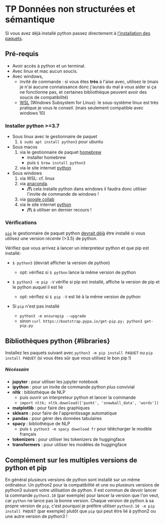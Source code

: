 # TP Données non structurées et sémantique

Si vous avez déjà installé python passez directement à [l'installation des paquets](#libraries).

## Pré-requis

- Avoir accès à python et un terminal.
- Avec linux et mac aucun soucis.
- Avec windows,
	- invité de commande : si vous êtes **très** à l'aise avec, utilisez le (mais je n'ai aucune connaissance donc j'aurais du mal à vous aider si ça ne fonctionne pas, et certaines bibliothèque peuvent avoir des soucis de compatibilité)
	- [WSL](https://docs.microsoft.com/en-us/windows/wsl/install-win10) (Windows Subsystem for Linux):  le sous-système linux est très pratique je vous le conseil. (mais seulement compatible avec windows 10)

### Installer python >=3.7

- Sous linux avec le gestionnaire de paquet
	1. `$ sudo apt install python3` pour ubuntu
- Sous macos
	1. via le gestionnaire de paquet [homebrew](https://brew.sh/)
		- installer homebrew
		- puis `$ brew install python3`
	2. via le site internet [python](https://www.python.org/downloads/)
- Sous windows
	1. via WSL: cf. linux
	2. via [anaconda](https://www.anaconda.com/products/individual).
		- **/!\\**  cela installe python dans windows il faudra donc utiliser l'invite de commande de windows !
	3. via [google collab](https://colab.research.google.com/notebooks/intro.ipynb)
	4. via le site internet [python](https://www.python.org/downloads/)
		- **/!\\** à utiliser en dernier recours !

### Vérifications

[`pip`](https://pip.pypa.io/en/stable/) le gestionnaire de paquet python [devrait déjà](https://pip.pypa.io/en/stable/installing/#do-i-need-to-install-pip) être installé si vous utilisez une version *récente* (>3.5) de python.

Vérifiez que vous arrivez à lancer un interpreteur python et que pip est installé:
- `$ python3` (devrait afficher la version de python)
	- opt: vérifiez si `$ python` lance la même version de python
- `$ python3 -m pip -V` vérifie si pip est installé, affiche la version de pip et le python auquel il est lié
	- opt: vérifiez si `$ pip -V` est lié à la même version de python

- Si `pip` n'est pas installé
	- `python3 -m ensurepip --upgrade`
	- sinon `curl https://bootstrap.pypa.io/get-pip.py; python3 get-pip.py`


## Bibliothèques python {#libraries}

Installez les paquets suivant avec `python3 -m pip install PAQUET` ou `pip install PAQUET` (si vous êtes sûr que vous utilisez le bon pip !)

##### Nécéssaire

- **jupyter** : pour utiliser les jupyter notebook
- **ipython** : pour un invite de commande python plus convivial
- **nltk** : bibliothèque de NLP
	- puis ouvrir un interpreteur python et lancer la commande
	- `import nltk; nltk.download(['punkt', 'snowball_data', 'words'])`
- **matplotlib** : pour faire des graphiques
- **sklearn** : pour faire de l'apprentissage automatique
- **pandas** : pour gérer des données tabulaires
- **spacy** : bibliothèque de NLP
	- puis `$ python3 -m spacy download fr` pour télécharger le modèle français
- **tokenizers** : pour utiliser les tokenizers de huggingface
- **transformers** : pour utiliser les modèles de huggingface


## Complément sur les multiples versions de python et pip

En général plusieurs versions de python sont installé sur un même ordinateur. Un python2 pour la compatibilité et une ou plusieurs versions de python3 suivant votre utilisation de python. Il est commun de devoir lancer la commande `python3.10` (par exemple) pour lancer la version que l'on veut, car `python` ne lance pas la bonne version. Chaque version de python à sa propre version de `pip`, c'est pourquoi je préfère utiliser `python3.10 -m pip install PAQUET` (par exemple) plutôt que `pip` qui peut être lié à python2 ou une autre version de python3 !